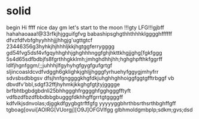# solid
begin
Hi
ffff
nice day
gm
let's start
to the moon !!!gty
LFG!!!gjbff
hahahaoaaa!@33rfkjhjgguifgfvg
babashipsghgthhthhhklgggghffffff
dfvzfdfvbfghyyhhhjjjhhgjg'ugttgtcf
23446356g3hyhkjhjhhhljkkjhgtggferrygggg
gd54fvg5dsf4vfgqyhhghhjghghhhnggfghjhkttkhgjjghg[fgkfggg
5s4d65sdfbdbjfs8fgrthhgkklmh;jmhghdhhjhh;hghghpfthkfggrff
ldlfjhgnfggm/;;juhhhjlfgyhyhgfgygfgufgrtgf
sljincoasldcvdfvdggh6gklighkjghljjhgggfyrhuehyfggygjmhyfrr
sdvsbsdbbgsv dfsjhnfgnggggkhgfdkjuhghhghhoiggfggtgfftrbggf
vb dbvdfv'bbl,sdgf32ffjhyhmkjkkghgfgtjtyjgggge
brfbhtbgbdgbdnli25bhhggghfrgggghfgghgggfftyft
vdfbzdfbzdfbbdbbgbugggfdkhhgffgrrtgtggggff
kdfvlkjsdnvolas;djggkdfgygbgtrftfgfg
yyyyyggbhrthbsrthsrthbghffgff
tgboag[ovui[AOIRG[VUorgj][O9J]OFGVIfgg
glbhmoldgmbplp;sdkm;gvs;dsd
